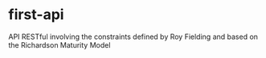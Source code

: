 # first-api
API RESTful involving the constraints defined by Roy Fielding and based on the Richardson Maturity Model
